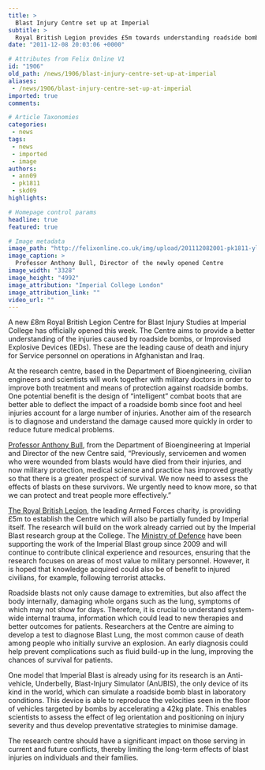```yaml
---
title: >
  Blast Injury Centre set up at Imperial
subtitle: >
  Royal British Legion provides £5m towards understanding roadside bomb injuries
date: "2011-12-08 20:03:06 +0000"

# Attributes from Felix Online V1
id: "1906"
old_path: /news/1906/blast-injury-centre-set-up-at-imperial
aliases:
 - /news/1906/blast-injury-centre-set-up-at-imperial
imported: true
comments:

# Article Taxonomies
categories:
 - news
tags:
 - news
 - imported
 - image
authors:
 - ann09
 - pk1811
 - skd09
highlights:

# Homepage control params
headline: true
featured: true

# Image metadata
image_path: "http://felixonline.co.uk/img/upload/201112082001-pk1811-yl5f3643.jpg"
image_caption: >
  Professor Anthony Bull, Director of the newly opened Centre
image_width: "3328"
image_height: "4992"
image_attribution: "Imperial College London"
image_attribution_link: ""
video_url: ""
---
```


A new £8m Royal British Legion Centre for Blast Injury Studies at Imperial College has officially opened this week. The Centre aims to provide a better understanding of the injuries caused by roadside bombs, or Improvised Explosive Devices (IEDs). These are the leading cause of death and injury for Service personnel on operations in Afghanistan and Iraq.

At the research centre, based in the Department of Bioengineering, civilian engineers and scientists will work together with military doctors in order to improve both treatment and means of protection against roadside bombs. One potential benefit is the design of “intelligent” combat boots that are better able to deflect the impact of a roadside bomb since foot and heel injuries account for a large number of injuries. Another aim of the research is to diagnose and understand the damage caused more quickly in order to reduce future medical problems.

[Professor Anthony Bull](http://www3.imperial.ac.uk/people/a.bull), from the Department of Bioengineering at Imperial and Director of the new Centre said, “Previously, servicemen and women who were wounded from blasts would have died from their injuries, and now military protection, medical science and practice has improved greatly so that there is a greater prospect of survival. We now need to assess the effects of blasts on these survivors. We urgently need to know more, so that we can protect and treat people more effectively.”

[The Royal British Legion](http://www.britishlegion.org.uk/), the leading Armed Forces charity, is providing £5m to establish the Centre which will also be partially funded by Imperial itself. The research will build on the work already carried out by the Imperial Blast research group at the College. The [Ministry of Defence](http://www.mod.uk/DefenceInternet/Home/) have been supporting the work of the Imperial Blast group since 2009 and will continue to contribute clinical experience and resources, ensuring that the research focuses on areas of most value to military personnel. However, it is hoped that knowledge acquired could also be of benefit to injured civilians, for example, following terrorist attacks.

Roadside blasts not only cause damage to extremities, but also affect the body internally, damaging whole organs such as the lung, symptoms of which may not show for days. Therefore, it is crucial to understand system-wide internal trauma, information which could lead to new therapies and better outcomes for patients. Researchers at the Centre are aiming to develop a test to diagnose Blast Lung, the most common cause of death among people who initially survive an explosion. An early diagnosis could help prevent complications such as fluid build-up in the lung, improving the chances of survival for patients.

One model that Imperial Blast is already using for its research is an Anti-vehicle, Underbelly, Blast-Injury Simulator (AnUBIS), the only device of its kind in the world, which can simulate a roadside bomb blast in laboratory conditions. This device is able to reproduce the velocities seen in the floor of vehicles targeted by bombs by accelerating a 42kg plate. This enables scientists to assess the effect of leg orientation and positioning on injury severity and thus develop preventative strategies to minimise damage.

The research centre should have a significant impact on those serving in current and future conflicts, thereby limiting the long-term effects of blast injuries on individuals and their families.
